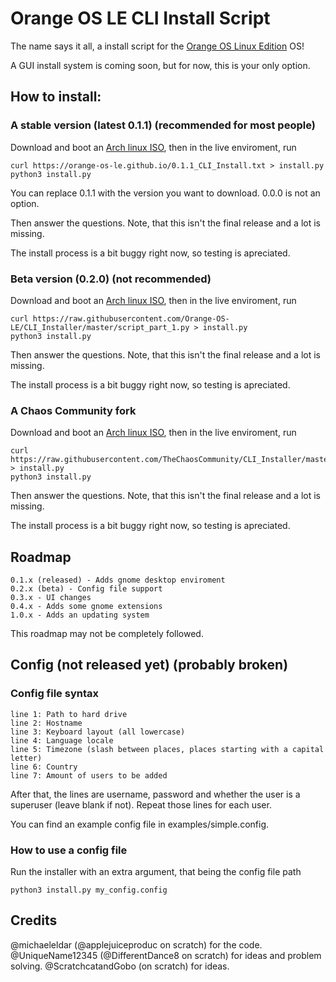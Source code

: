 # Orange OS LE CLI Install Script

The name says it all, a install script for the [Orange OS Linux Edition](https://scratch.mit.edu/discuss/topic/620114/) OS!

A GUI install system is coming soon, but for now, this is your only option.

## How to install:

### A stable version (latest 0.1.1) (recommended for most people)
Download and boot an [Arch linux ISO](https://archlinux.org/download/), then in the live enviroment, run

```
curl https://orange-os-le.github.io/0.1.1_CLI_Install.txt > install.py
python3 install.py
```
You can replace 0.1.1 with the version you want to download.
0.0.0 is not an option.

Then answer the questions. Note, that this isn't the final release and a lot is missing.

The install process is a bit buggy right now, so testing is apreciated.

### Beta version (0.2.0) (not recommended)

Download and boot an [Arch linux ISO](https://archlinux.org/download/), then in the live enviroment, run

```
curl https://raw.githubusercontent.com/Orange-OS-LE/CLI_Installer/master/script_part_1.py > install.py
python3 install.py
```

Then answer the questions. Note, that this isn't the final release and a lot is missing.

The install process is a bit buggy right now, so testing is apreciated.

### A Chaos Community fork

Download and boot an [Arch linux ISO](https://archlinux.org/download/), then in the live enviroment, run

```
curl https://raw.githubusercontent.com/TheChaosCommunity/CLI_Installer/master/script_part_1.py > install.py
python3 install.py
```

Then answer the questions. Note, that this isn't the final release and a lot is missing.

The install process is a bit buggy right now, so testing is apreciated.

## Roadmap
```
0.1.x (released) - Adds gnome desktop enviroment
0.2.x (beta) - Config file support
0.3.x - UI changes
0.4.x - Adds some gnome extensions
1.0.x - Adds an updating system
```

This roadmap may not be completely followed.

## Config (not released yet) (probably broken)

### Config file syntax
```
line 1: Path to hard drive
line 2: Hostname
line 3: Keyboard layout (all lowercase)
line 4: Language locale
line 5: Timezone (slash between places, places starting with a capital letter)
line 6: Country
line 7: Amount of users to be added
```
After that, the lines are username, password and whether the user is a superuser (leave blank if not). Repeat those lines for each user.

You can find an example config file in examples/simple.config.

### How to use a config file

Run the installer with an extra argument, that being the config file path
```
python3 install.py my_config.config
```
## Credits

@michaeleldar (@applejuiceproduc on scratch) for the code.
@UniqueName12345 (@DifferentDance8 on scratch) for ideas and problem solving.
@ScratchcatandGobo (on scratch) for ideas.

